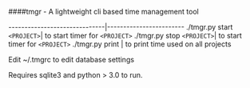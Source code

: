 ####tmgr - A lightweight cli based time management tool

------------------------------|------------------------
 ./tmgr.py start `<PROJECT>`| to start timer for `<PROJECT>`
 ./tmgr.py stop `<PROJECT>`|	to start timer for `<PROJECT>`
 ./tmgr.py print						|	to print time used on all projects

Edit ~/.tmgrc to edit database settings

Requires sqlite3 and python > 3.0 to run.

